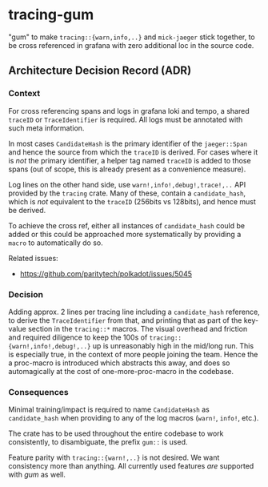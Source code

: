 # tracing-gum

"gum" to make `tracing::{warn,info,..}` and `mick-jaeger` stick together, to be
cross referenced in grafana with zero additional loc in the source code.

## Architecture Decision Record (ADR)

### Context

For cross referencing spans and logs in grafana loki and tempo, a shared
`traceID` or `TraceIdentifier` is required. All logs must be annotated with such
meta information.

In most cases `CandidateHash` is the primary identifier of the `jaeger::Span`
and hence the source from which the `traceID` is derived. For cases where it is
_not_ the primary identifier, a helper tag named `traceID` is added to those
spans (out of scope, this is already present as a convenience measure).

Log lines on the other hand side, use `warn!,info!,debug!,trace!,..` API
provided by the `tracing` crate. Many of these, contain a `candidate_hash`,
which is _not_ equivalent to the `traceID` (256bits vs 128bits), and hence must
be derived.

To achieve the cross ref, either all instances of `candidate_hash` could be
added or this could be approached more systematically by providing a `macro` to
automatically do so.

Related issues:

* <https://github.com/paritytech/polkadot/issues/5045>

### Decision

Adding approx. 2 lines per tracing line including a `candidate_hash` reference,
to derive the `TraceIdentifier` from that, and printing that as part of the
key-value section in the `tracing::*` macros. The visual overhead and friction
and required diligence to keep the 100s of `tracing::{warn!,info!,debug!,..}` up
is unreasonably high in the mid/long run. This is especially true, in the
context of more people joining the team. Hence the a proc-macro is introduced
which abstracts this away, and does so automagically at the cost of
one-more-proc-macro in the codebase.

### Consequences

Minimal training/impact is required to name `CandidateHash` as `candidate_hash`
when providing to any of the log macros (`warn!`, `info!`, etc.).

The crate has to be used throughout the entire codebase to work consistently, to
disambiguate, the prefix `gum::` is used.

Feature parity with `tracing::{warn!,..}` is not desired. We want consistency
more than anything. All currently used features _are_ supported with _gum_ as
well.
